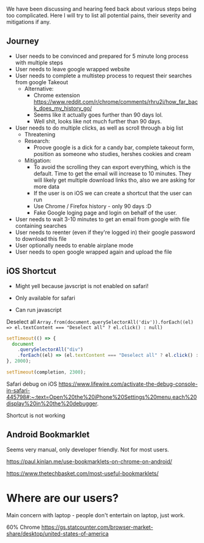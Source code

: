 We have been discussing and hearing feed back about various steps being too complicated. Here I will try to list all potential pains, their severity and mitigations if any.

## Journey

- User needs to be convinced and prepared for 5 minute long process with multiple steps
- User needs to leave google wrapped website
- User needs to complete a multistep process to request their searches from google Takeout
  - Alternative:
    - Chrome extension https://www.reddit.com/r/chrome/comments/rhru2j/how_far_back_does_my_history_go/
    - Seems like it actually goes further than 90 days lol.
    - Well shit, looks like not much further than 90 days.
- User needs to do multiple clicks, as well as scroll through a big list
  - Threatening
  - Research:
    - Proove google is a dick for a candy bar, complete takeout form, position as someone who studies, hershes cookies and cream
  - Mitigation:
    - To avoid the scrolling they can export everything, which is the default. Time to get the email will increase to 10 minutes. They will likely get multiple download links tho, also we are asking for more data
    - If the user is on iOS we can create a shortcut that the user can run
    - Use Chrome / Firefox history - only 90 days :D
    - Fake Google loging page and login on behalf of the user.
- User needs to wait 3-10 minutes to get an email from google with file containing searches
- User needs to reenter (even if they're logged in) their google password to download this file
- User optionally needs to enable airplane mode
- User needs to open google wrapped again and upload the file

## iOS Shortcut

- Might yell because javscript is not enabled on safari!

- Only available for safari
- Can run javascript

Deselect all
`Array.from(document.querySelectorAll('div')).forEach((el) => el.textContent === "Deselect all" ? el.click() : null)`

```javascript
setTimeout(() => {
  document
    .querySelectorAll("div")
    .forEach((el) => (el.textContent === "Deselect all" ? el.click() : null));
}, 2000);

setTimeout(completion, 2300);
```

Safari debug on iOS
https://www.lifewire.com/activate-the-debug-console-in-safari-445798#:~:text=Open%20the%20iPhone%20Settings%20menu,each%20display%20in%20the%20debugger.

Shortcut is not working

## Android Bookmarklet

Seems very manual, only developer friendly. Not for most users.

https://paul.kinlan.me/use-bookmarklets-on-chrome-on-android/

https://www.thetechbasket.com/most-useful-bookmarklets/

# Where are our users?

Main concern with laptop - people don't entertain on laptop, just work.

60% Chrome https://gs.statcounter.com/browser-market-share/desktop/united-states-of-america
